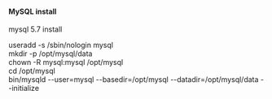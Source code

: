 #### MySQL install

mysql 5.7 install

useradd -s /sbin/nologin mysql  
mkdir -p /opt/mysql/data  
chown -R mysql:mysql /opt/mysql  
cd /opt/mysql  
bin/mysqld --user=mysql --basedir=/opt/mysql --datadir=/opt/mysql/data --initialize
